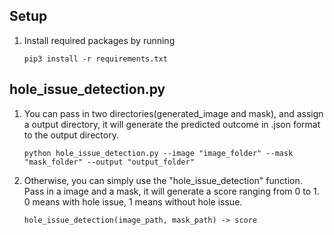## Setup
1. Install required packages by running
    ```
    pip3 install -r requirements.txt
    ```
    
## hole_issue_detection.py
1. You can pass in two directories(generated_image and mask), and assign a output directory, it will generate the predicted outcome in .json format to the output directory.
    ```
    python hole_issue_detection.py --image "image_folder" --mask "mask_folder" --output "output_folder"
    ```
    
2. Otherwise, you can simply use the "hole_issue_detection" function. Pass in a image and a mask, it will generate a score ranging from 0 to 1. 0 means with hole issue, 1 means without hole issue.
    ```
    hole_issue_detection(image_path, mask_path) -> score
    ```


